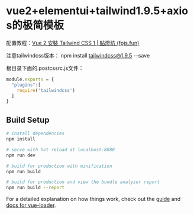# vue2+elementui+tailwind1.9.5+axios的极简模板

配置教程：[Vue 2 安裝 Tailwind CSS 1 | 點燈坊 (fpjs.fun)](https://fpjs.fun/tailwind/general/vue2-tailwind1/)

注意tailwindcss版本：  npm install tailwindcss@1.9.5 --save

根目录下面的.postcssrc.js文件：

```js
module.exports = {
  "plugins":[
    require('tailwindcss')
  ]
}
```

## Build Setup

``` bash
# install dependencies
npm install

# serve with hot reload at localhost:8080
npm run dev

# build for production with minification
npm run build

# build for production and view the bundle analyzer report
npm run build --report
```

For a detailed explanation on how things work, check out the [guide](http://vuejs-templates.github.io/webpack/) and [docs for vue-loader](http://vuejs.github.io/vue-loader).
